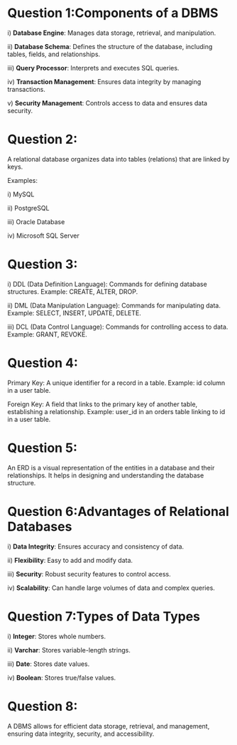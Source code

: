 # Question 1:Components of a DBMS

i) **Database Engine**: Manages data storage, retrieval, and manipulation.

ii) **Database Schema**: Defines the structure of the database, including tables, fields, and relationships.

iii) **Query Processor**: Interprets and executes SQL queries.

iv) **Transaction Management**: Ensures data integrity by managing transactions.

v) **Security Management**: Controls access to data and ensures data security.


# Question 2:

A relational database organizes data into tables (relations) that are linked by keys.

Examples:

i) MySQL

ii) PostgreSQL

iii) Oracle Database

iv) Microsoft SQL Server


# Question 3:

i) DDL (Data Definition Language): Commands for defining database structures. Example: CREATE, ALTER, DROP.

ii) DML (Data Manipulation Language): Commands for manipulating data. Example: SELECT, INSERT, UPDATE, DELETE.

iii) DCL (Data Control Language): Commands for controlling access to data. Example: GRANT, REVOKE.

# Question 4:

Primary Key: A unique identifier for a record in a table. Example: id column in a user table.

Foreign Key: A field that links to the primary key of another table, establishing a relationship. Example: user_id in an orders table linking to id in a user table.


# Question 5:

An ERD is a visual representation of the entities in a database and their relationships. It helps in designing and understanding the database structure.


# Question 6:Advantages of Relational Databases

i) **Data Integrity**: Ensures accuracy and consistency of data.

ii) **Flexibility**: Easy to add and modify data.

iii) **Security**: Robust security features to control access.

iv) **Scalability**: Can handle large volumes of data and complex queries.


# Question 7:Types of Data Types

i) **Integer**: Stores whole numbers.

ii) **Varchar**: Stores variable-length strings.

iii) **Date**: Stores date values.

iv) **Boolean**: Stores true/false values.


# Question 8:

A DBMS allows for efficient data storage, retrieval, and management, ensuring data integrity, security, and accessibility.
